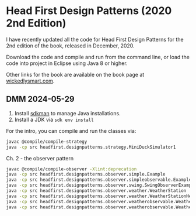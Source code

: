 # Head First Design Patterns (2020 2nd Edition)

I have recently updated all the code for Head First Design Patterns for the 2nd edition of the book, released in December, 2020.

Download the code and compile and run from the command line, or load the code into project in Eclipse using Java 8 or higher.

Other links for the book are available on the book page at <a href="http://wickedlysmart.com/head-first-design-patterns/">wickedlysmart.com</a>.


## DMM 2024-05-29

1. Install [sdkman](https://sdkman.io/install) to manage Java installations.
2. Install a JDK via `sdk env install`

For the intro, you can compile and run the classes via:

```sh
javac @compile/compile-strategy
java -cp src headfirst.designpatterns.strategy.MiniDuckSimulator1
```

Ch. 2 - the observer pattern

```sh
javac @compile/compile-observer -Xlint:deprecation
java -cp src headfirst.designpatterns.observer.simple.Example
java -cp src headfirst.designpatterns.observer.simpleobservable.Example
java -cp src headfirst.designpatterns.observer.swing.SwingObserverExample
java -cp src headfirst.designpatterns.observer.weather.WeatherStation
java -cp src headfirst.designpatterns.observer.weather.WeatherStationHeatIndex
java -cp src headfirst.designpatterns.observer.weatherobservable.WeatherStation
java -cp src headfirst.designpatterns.observer.weatherobservable.WeatherStationHeatIndex
```

